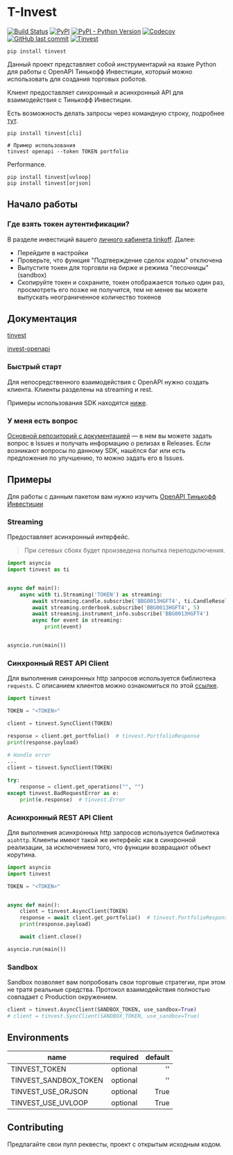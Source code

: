 # T-Invest

[![Build Status](https://api.travis-ci.com/daxartio/tinvest.svg?branch=master)](https://travis-ci.com/daxartio/tinvest)
[![PyPI](https://img.shields.io/pypi/v/tinvest)](https://pypi.org/project/tinvest/)
[![PyPI - Python Version](https://img.shields.io/pypi/pyversions/tinvest)](https://www.python.org/downloads/)
[![Codecov](https://img.shields.io/codecov/c/github/daxartio/tinvest)](https://travis-ci.com/daxartio/tinvest)
[![GitHub last commit](https://img.shields.io/github/last-commit/daxartio/tinvest)](https://github.com/daxartio/tinvest)
[![Tinvest](https://img.shields.io/github/stars/daxartio/tinvest?style=social)](https://github.com/daxartio/tinvest)

```
pip install tinvest
```

Данный проект представляет собой инструментарий на языке Python для работы с OpenAPI Тинькофф Инвестиции, который можно использовать для создания торговых роботов.

Клиент предоставляет синхронный и асинхронный API для взаимодействия с Тинькофф Инвестиции.

Есть возможность делать запросы через командную строку, подробнее [тут](https://daxartio.github.io/tinvest/cli/).

```
pip install tinvest[cli]

# Пример использования
tinvest openapi --token TOKEN portfolio
```

Performance.

```
pip install tinvest[uvloop]
pip install tinvest[orjson]
```

## Начало работы

### Где взять токен аутентификации?

В разделе инвестиций вашего [личного кабинета tinkoff](https://www.tinkoff.ru/invest/). Далее:

* Перейдите в настройки
* Проверьте, что функция "Подтверждение сделок кодом" отключена
* Выпустите токен для торговли на бирже и режима "песочницы" (sandbox)
* Скопируйте токен и сохраните, токен отображается только один раз, просмотреть его позже не получится, тем не менее вы можете выпускать неограниченное количество токенов

## Документация

[tinvest](https://daxartio.github.io/tinvest/)

[invest-openapi](https://tinkoffcreditsystems.github.io/invest-openapi/)

### Быстрый старт

Для непосредственного взаимодействия с OpenAPI нужно создать клиента. Клиенты разделены на streaming и rest.

Примеры использования SDK находятся [ниже](#Примеры).

### У меня есть вопрос

[Основной репозиторий с документацией](https://github.com/TinkoffCreditSystems/invest-openapi/) — в нем вы можете задать вопрос в Issues и получать информацию о релизах в Releases.
Если возникают вопросы по данному SDK, нашёлся баг или есть предложения по улучшению, то можно задать его в Issues.

## Примеры

Для работы с данным пакетом вам нужно изучить [OpenAPI Тинькофф Инвестиции](https://tinkoffcreditsystems.github.io/invest-openapi/swagger-ui/)

### Streaming

Предоставляет асинхронный интерфейс.

> При сетевых сбоях будет произведена попытка переподключения.

```python
import asyncio
import tinvest as ti


async def main():
    async with ti.Streaming('TOKEN') as streaming:
        await streaming.candle.subscribe('BBG0013HGFT4', ti.CandleResolution.min1)
        await streaming.orderbook.subscribe('BBG0013HGFT4', 5)
        await streaming.instrument_info.subscribe('BBG0013HGFT4')
        async for event in streaming:
            print(event)


asyncio.run(main())
```

### Синхронный REST API Client

Для выполнения синхронных http запросов используется библиотека `requests`.
С описанием клиентов можно ознакомиться по этой [ссылке](https://daxartio.github.io/tinvest/tinvest/clients/).

```python
import tinvest

TOKEN = "<TOKEN>"

client = tinvest.SyncClient(TOKEN)

response = client.get_portfolio()  # tinvest.PortfolioResponse
print(response.payload)
```

```python
# Handle error
...
client = tinvest.SyncClient(TOKEN)

try:
    response = client.get_operations("", "")
except tinvest.BadRequestError as e:
    print(e.response)  # tinvest.Error
```

### Асинхронный REST API Client

Для выполнения асинхронных http запросов используется библиотека `aiohttp`.
Клиенты имеют такой же интерфейс как в синхронной реализации, за исключением того,
что функции возвращают объект корутина.

```python
import asyncio
import tinvest

TOKEN = "<TOKEN>"


async def main():
    client = tinvest.AsyncClient(TOKEN)
    response = await client.get_portfolio()  # tinvest.PortfolioResponse
    print(response.payload)

    await client.close()

asyncio.run(main())
```

### Sandbox

Sandbox позволяет вам попробовать свои торговые стратегии, при этом не тратя реальные средства. Протокол взаимодействия полностью совпадает с Production окружением.

```python
client = tinvest.AsyncClient(SANDBOX_TOKEN, use_sandbox=True)
# client = tinvest.SyncClient(SANDBOX_TOKEN, use_sandbox=True)
```

## Environments

| name                  | required | default |
|-----------------------|:--------:|--------:|
| TINVEST_TOKEN         | optional |      '' |
| TINVEST_SANDBOX_TOKEN | optional |      '' |
| TINVEST_USE_ORJSON    | optional |    True |
| TINVEST_USE_UVLOOP    | optional |    True |

## Contributing

Предлагайте свои пулл реквесты, проект с открытым исходным кодом.
